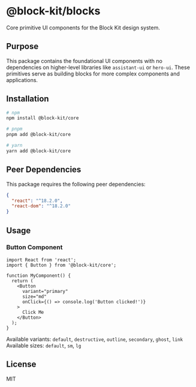 # @block-kit/blocks

Core primitive UI components for the Block Kit design system.

## Purpose

This package contains the foundational UI components with no dependencies on higher-level libraries like `assistant-ui` or `hero-ui`. These primitives serve as building blocks for more complex components and applications.

## Installation

```bash
# npm
npm install @block-kit/core

# pnpm
pnpm add @block-kit/core

# yarn
yarn add @block-kit/core
```

## Peer Dependencies

This package requires the following peer dependencies:

```json
{
  "react": "^18.2.0",
  "react-dom": "^18.2.0"
}
```

## Usage

### Button Component

```tsx
import React from 'react';
import { Button } from '@block-kit/core';

function MyComponent() {
  return (
    <Button 
      variant="primary" 
      size="md" 
      onClick={() => console.log('Button clicked!')}
    >
      Click Me
    </Button>
  );
}
```

Available variants: `default`, `destructive`, `outline`, `secondary`, `ghost`, `link`  
Available sizes: `default`, `sm`, `lg`

## License

MIT 